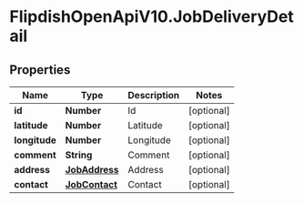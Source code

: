# FlipdishOpenApiV10.JobDeliveryDetail

## Properties
Name | Type | Description | Notes
------------ | ------------- | ------------- | -------------
**id** | **Number** | Id | [optional] 
**latitude** | **Number** | Latitude | [optional] 
**longitude** | **Number** | Longitude | [optional] 
**comment** | **String** | Comment | [optional] 
**address** | [**JobAddress**](JobAddress.md) | Address | [optional] 
**contact** | [**JobContact**](JobContact.md) | Contact | [optional] 


